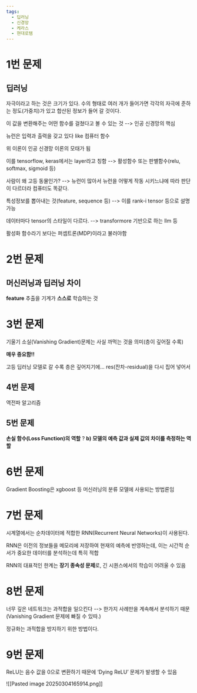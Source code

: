 ```yaml
---
tags:
  - 딥러닝
  - 신경망
  - 케라스
  - 현대로템
---
```

# 1번 문제
## 딥러닝
자극이라고 하는 것은 크기가 있다.
수의 형태로 여러 개가 들어가면 각각의 자극에 준하는 정도(가중치)가 있고 합산된 정보가 들어 갈 것이다.

이 값을 변환해주는 어떤 함수를 걸쳤다고 볼 수 있는 것 --> 인공 신경망의 핵심

뉴런은 입력과 출력을 갖고 있다 like 컴퓨터 함수

위 이론이 인공 신경망 이론의 모태가 됨

이를 tensorflow, keras에서는 layer라고 칭함 --> 활성함수 또는 판별함수(relu, softmax, sigmoid 등)

사람이 왜 고등 동물인가? --> 뉴런이 많아서
뉴런을 어떻게 작동 시키느냐에 따라 판단이 다르더라
컴퓨터도 똑같다.

특성정보를 뽑아내는 것(feature, sequence 등) --> 이를 rank-i tensor 등으로 설명 가능

데이터마다 tensor의 스타일이 다르다. --> transformore 기반으로 하는 llm 등

활성화 함수라기 보다는 퍼셉트론(MDP)이라고 불러야함

# 2번 문제
## 머신러닝과 딥러닝 차이

**feature** 추출을 기계가 **스스로** 학습하는 것

# 3번 문제

기울기 소실(Vanishing Gradient)문제는 사실 까먹는 것을 의미(층이 깊어질 수록)

**매우 중요함!!**

고등 딥러닝 모델로 갈 수록 층은 깊어지기에...
res(잔차-residual)을 다시 집어 넣어서

## 4번 문제

역전파 알고리즘

## 5번 문제

**손실 함수(Loss Function)의 역할** ? 
**b) 모델의 예측 값과 실제 값의 차이를 측정하는 역할**

# 6번 문제

Gradient Boosting은 xgboost 등 머신러닝의 분류 모델에 사용되는 방법론임

# 7번 문제

시계열에서는 순차데이터에 적합한 RNN(Recurrent Neural Networks)이 사용된다.

RNN은 이전의 정보들을 메모리에 저장하여 현재의 예측에 반영하는데, 이는 시간적 순서가 중요한 데이터를 분석하는데 특히 적합

RNN의 대표적인 한계는 **장기 종속성 문제**로, 긴 시퀀스에서의 학습이 어려울 수 있음

# 8번 문제

너무 깊은 네트워크는 과적합을 일으킨다 --> 한가지 사례만을 계속해서 분석하기 때문(Vanishing Gradient 문제에 빠질 수 있따.)

정규화는 과적합을 방지하기 위한 방법이다. 

# 9번 문제

ReLU는 음수 값을 0으로 변환하기 때문에 ‘Dying ReLU’ 문제가 발생할 수 있음

![[Pasted image 20250304165914.png]]